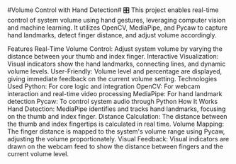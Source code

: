 #Volume Control with Hand Detection# 🎛️
This project enables real-time control of system volume using hand gestures, leveraging computer vision and machine learning. It utilizes OpenCV, MediaPipe, and Pycaw to capture hand landmarks, detect finger distance, and adjust volume accordingly.

Features
Real-Time Volume Control: Adjust system volume by varying the distance between your thumb and index finger.
Interactive Visualization: Visual indicators show the hand landmarks, connecting lines, and dynamic volume levels.
User-Friendly: Volume level and percentage are displayed, giving immediate feedback on the current volume setting.
Technologies Used
Python: For core logic and integration
OpenCV: For webcam interaction and real-time video processing
MediaPipe: For hand landmark detection
Pycaw: To control system audio through Python
How It Works
Hand Detection: MediaPipe identifies and tracks hand landmarks, focusing on the thumb and index finger.
Distance Calculation: The distance between the thumb and index fingertips is calculated in real time.
Volume Mapping: The finger distance is mapped to the system's volume range using Pycaw, adjusting the volume proportionately.
Visual Feedback: Visual indicators are drawn on the webcam feed to show the distance between fingers and the current volume level.
